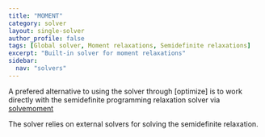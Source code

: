 ```yaml
---
title: "MOMENT"
category: solver
layout: single-solver
author_profile: false
tags: [Global solver, Moment relaxations, Semidefinite relaxations]
excerpt: "Built-in solver for moment relaxations"
sidebar:
  nav: "solvers"
---
```


A prefered alternative to using the solver through [optimize] is to work directly with the semidefinite programming relaxation solver via [solvemoment](/commands/solvemoment)

The solver relies on external solvers for solving the semidefinite relaxation.
